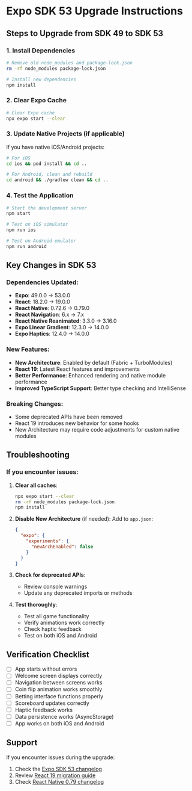 # Expo SDK 53 Upgrade Instructions

## Steps to Upgrade from SDK 49 to SDK 53

### 1. Install Dependencies
```bash
# Remove old node_modules and package-lock.json
rm -rf node_modules package-lock.json

# Install new dependencies
npm install
```

### 2. Clear Expo Cache
```bash
# Clear Expo cache
npx expo start --clear
```

### 3. Update Native Projects (if applicable)
If you have native iOS/Android projects:
```bash
# For iOS
cd ios && pod install && cd ..

# For Android, clean and rebuild
cd android && ./gradlew clean && cd ..
```

### 4. Test the Application
```bash
# Start the development server
npm start

# Test on iOS simulator
npm run ios

# Test on Android emulator
npm run android
```

## Key Changes in SDK 53

### Dependencies Updated:
- **Expo**: 49.0.0 → 53.0.0
- **React**: 18.2.0 → 19.0.0
- **React Native**: 0.72.6 → 0.79.0
- **React Navigation**: 6.x → 7.x
- **React Native Reanimated**: 3.3.0 → 3.16.0
- **Expo Linear Gradient**: 12.3.0 → 14.0.0
- **Expo Haptics**: 12.4.0 → 14.0.0

### New Features:
- **New Architecture**: Enabled by default (Fabric + TurboModules)
- **React 19**: Latest React features and improvements
- **Better Performance**: Enhanced rendering and native module performance
- **Improved TypeScript Support**: Better type checking and IntelliSense

### Breaking Changes:
- Some deprecated APIs have been removed
- React 19 introduces new behavior for some hooks
- New Architecture may require code adjustments for custom native modules

## Troubleshooting

### If you encounter issues:

1. **Clear all caches**:
   ```bash
   npx expo start --clear
   rm -rf node_modules package-lock.json
   npm install
   ```

2. **Disable New Architecture** (if needed):
   Add to `app.json`:
   ```json
   {
     "expo": {
       "experiments": {
         "newArchEnabled": false
       }
     }
   }
   ```

3. **Check for deprecated APIs**:
   - Review console warnings
   - Update any deprecated imports or methods

4. **Test thoroughly**:
   - Test all game functionality
   - Verify animations work correctly
   - Check haptic feedback
   - Test on both iOS and Android

## Verification Checklist

- [ ] App starts without errors
- [ ] Welcome screen displays correctly
- [ ] Navigation between screens works
- [ ] Coin flip animation works smoothly
- [ ] Betting interface functions properly
- [ ] Scoreboard updates correctly
- [ ] Haptic feedback works
- [ ] Data persistence works (AsyncStorage)
- [ ] App works on both iOS and Android

## Support

If you encounter issues during the upgrade:
1. Check the [Expo SDK 53 changelog](https://expo.dev/changelog/sdk-53)
2. Review [React 19 migration guide](https://react.dev/blog/2024/12/05/react-19)
3. Check [React Native 0.79 changelog](https://github.com/facebook/react-native/releases/tag/v0.79.0)
